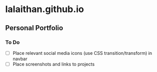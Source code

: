 # lalaithan.github.io
## Personal Portfolio

### To Do
* [ ] Place relevant social media icons (use CSS transition/transform) in navbar
* [ ] Place screenshots and links to projects